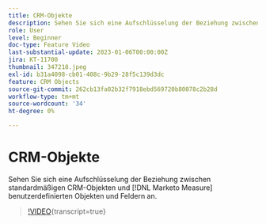 ```yaml
---
title: CRM-Objekte
description: Sehen Sie sich eine Aufschlüsselung der Beziehung zwischen standardmäßigen CRM-Objekten und benutzerdefinierten  [!DNL Marketo Measure]  und Feldern an.
role: User
level: Beginner
doc-type: Feature Video
last-substantial-update: 2023-01-06T00:00:00Z
jira: KT-11700
thumbnail: 347218.jpeg
exl-id: b31a4098-cb01-408c-9b29-28f5c139d3dc
feature: CRM Objects
source-git-commit: 262cb13fa02b32f7918ebd569720b80078c2b28d
workflow-type: tm+mt
source-wordcount: '34'
ht-degree: 0%

---
```


# CRM-Objekte

Sehen Sie sich eine Aufschlüsselung der Beziehung zwischen standardmäßigen CRM-Objekten und [!DNL Marketo Measure] benutzerdefinierten Objekten und Feldern an.

>[!VIDEO](https://video.tv.adobe.com/v/347218/?learn=on){transcript=true}
